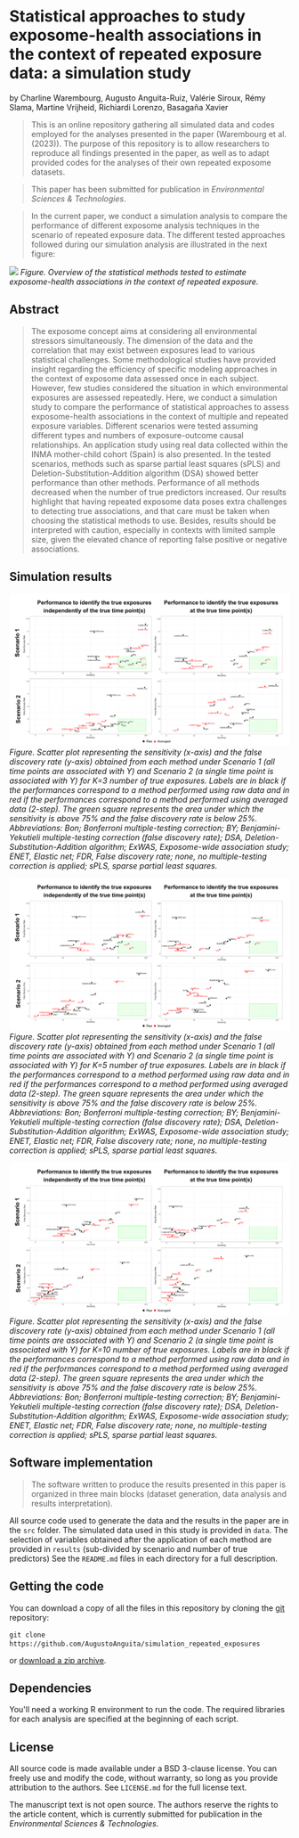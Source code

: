 
# Statistical approaches to study exposome-health associations in the context of repeated exposure data: a simulation study

by
Charline Warembourg,
Augusto Anguita-Ruiz,
Valérie Siroux,
Rémy Slama,
Martine Vrijheid,
Richiardi Lorenzo,
Basagaña Xavier

> This is an online repository gathering all simulated data and codes employed for the analyses presented in the paper (Warembourg et al. (2023)).
> The purpose of this repository is to allow researchers to reproduce all findings presented in the paper, as well as to adapt provided codes for the
> analyses of their own repeated exposome datasets.

> This paper has been submitted for publication in *Environmental Sciences & Technologies*.

> In the current paper, we conduct a simulation analysis to compare the performance of different exposome analysis techniques in the scenario 
> of repeated exposure data. The different tested approaches followed during our simulation analysis are illustrated in the next figure:


![](https://github.com/AugustoAnguita/simulation_repeated_exposures/blob/main/src/image/overview_methods.png)
*Figure. Overview of the statistical methods tested to estimate exposome-health associations in the context of repeated exposure.*


## Abstract

> The exposome concept aims at considering all environmental stressors simultaneously. The dimension of the data and the correlation that may exist between exposures lead to various statistical challenges. Some methodological studies have provided insight regarding the efficiency of specific modeling approaches in the context of exposome data assessed once in each subject. However, few studies considered the situation in which environmental exposures are assessed repeatedly. Here, we conduct a simulation study to compare the performance of statistical approaches to assess exposome-health associations in the context of multiple and repeated exposure variables. Different scenarios were tested assuming different types and numbers of exposure-outcome causal relationships. An application study using real data collected within the INMA mother-child cohort (Spain) is also presented. In the tested scenarios, methods such as sparse partial least squares (sPLS) and Deletion-Substitution-Addition algorithm (DSA) showed better performance than other methods. Performance of all methods decreased when the number of true predictors increased. Our results highlight that having repeated exposome data poses extra challenges to detecting true associations, and that care must be taken when choosing the statistical methods to use. Besides, results should be interpreted with caution, especially in contexts with limited sample size, given the elevated chance of reporting false positive or negative associations.


## Simulation results

![](https://github.com/AugustoAnguita/simulation_repeated_exposures/blob/main/results/figure_exp3_s1ands2.tif)
*Figure. Scatter plot representing the sensitivity (x-axis) and the false discovery rate (y-axis) obtained from each method under Scenario 1 (all time points are associated with Y) and Scenario 2 (a single time point is associated with Y) for K=3 number of true exposures. Labels are in black if the performances correspond to a method performed using raw data and in red if the performances correspond to a method performed using averaged data (2-step). The green square represents the area under which the sensitivity is above 75% and the false discovery rate is below 25%. Abbreviations: Bon; Bonferroni multiple-testing correction; BY; Benjamini-Yekutieli multiple-testing correction (false discovery rate); DSA, Deletion-Substitution-Addition algorithm; ExWAS, Exposome-wide association study; ENET, Elastic net; FDR, False discovery rate; none, no multiple-testing correction is applied; sPLS, sparse partial least squares.*

![](https://github.com/AugustoAnguita/simulation_repeated_exposures/blob/main/results/figure_exp5_s1ands2.tif)
*Figure. Scatter plot representing the sensitivity (x-axis) and the false discovery rate (y-axis) obtained from each method under Scenario 1 (all time points are associated with Y) and Scenario 2 (a single time point is associated with Y) for K=5 number of true exposures. Labels are in black if the performances correspond to a method performed using raw data and in red if the performances correspond to a method performed using averaged data (2-step). The green square represents the area under which the sensitivity is above 75% and the false discovery rate is below 25%. Abbreviations: Bon; Bonferroni multiple-testing correction; BY; Benjamini-Yekutieli multiple-testing correction (false discovery rate); DSA, Deletion-Substitution-Addition algorithm; ExWAS, Exposome-wide association study; ENET, Elastic net; FDR, False discovery rate; none, no multiple-testing correction is applied; sPLS, sparse partial least squares.*

![](https://github.com/AugustoAnguita/simulation_repeated_exposures/blob/main/results/figure_exp10_s1ands2.tif)
*Figure. Scatter plot representing the sensitivity (x-axis) and the false discovery rate (y-axis) obtained from each method under Scenario 1 (all time points are associated with Y) and Scenario 2 (a single time point is associated with Y) for K=10 number of true exposures. Labels are in black if the performances correspond to a method performed using raw data and in red if the performances correspond to a method performed using averaged data (2-step). The green square represents the area under which the sensitivity is above 75% and the false discovery rate is below 25%. Abbreviations: Bon; Bonferroni multiple-testing correction; BY; Benjamini-Yekutieli multiple-testing correction (false discovery rate); DSA, Deletion-Substitution-Addition algorithm; ExWAS, Exposome-wide association study; ENET, Elastic net; FDR, False discovery rate; none, no multiple-testing correction is applied; sPLS, sparse partial least squares.*


## Software implementation

> The software written to produce the results presented in this paper is organized in three main blocks (dataset generation, data analysis and results interpretation).

All source code used to generate the data and the results in the paper are in
the `src` folder.
The simulated data used in this study is provided in `data`.
The selection of variables obtained after the application of each method are provided in `results` (sub-divided by scenario and number of true predictors)
See the `README.md` files in each directory for a full description.


## Getting the code

You can download a copy of all the files in this repository by cloning the
[git](https://git-scm.com/) repository:

    git clone https://github.com/AugustoAnguita/simulation_repeated_exposures

or [download a zip archive](https://github.com/AugustoAnguita/simulation_repeated_exposures/archive/refs/heads/main.zip).


## Dependencies

You'll need a working R environment to run the code.
The required libraries for each analysis are specified at the beginning of each script.


## License

All source code is made available under a BSD 3-clause license. You can freely
use and modify the code, without warranty, so long as you provide attribution
to the authors. See `LICENSE.md` for the full license text.

The manuscript text is not open source. The authors reserve the rights to the
article content, which is currently submitted for publication in the
*Environmental Sciences & Technologies*.





